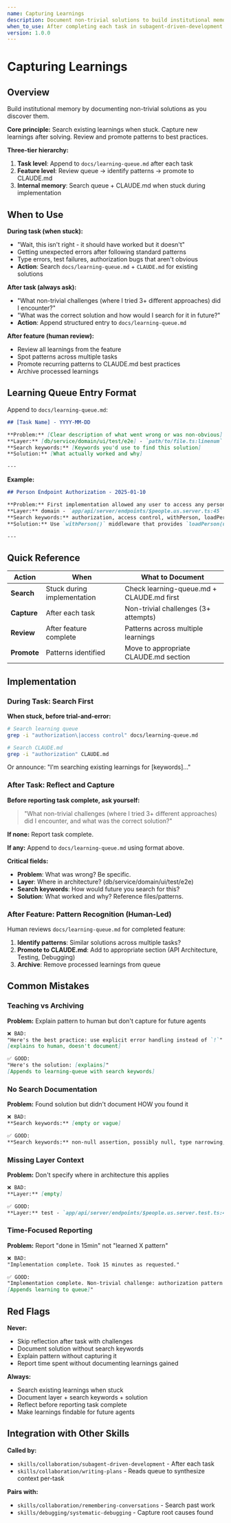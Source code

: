 ```yaml
---
name: Capturing Learnings
description: Document non-trivial solutions to build institutional memory and reduce trial-and-error over time
when_to_use: After completing each task in subagent-driven-development. When stuck and searching for solutions. When you tried 3+ approaches before finding what worked. After debugging non-obvious issues.
version: 1.0.0
---
```


# Capturing Learnings

## Overview

Build institutional memory by documenting non-trivial solutions as you discover them.

**Core principle:** Search existing learnings when stuck. Capture new learnings after solving. Review and promote patterns to best practices.

**Three-tier hierarchy:**
1. **Task level**: Append to `docs/learning-queue.md` after each task
2. **Feature level**: Review queue → identify patterns → promote to CLAUDE.md
3. **Internal memory**: Search queue + CLAUDE.md when stuck during implementation

## When to Use

**During task (when stuck):**
- "Wait, this isn't right - it should have worked but it doesn't"
- Getting unexpected errors after following standard patterns
- Type errors, test failures, authorization bugs that aren't obvious
- **Action**: Search `docs/learning-queue.md` + `CLAUDE.md` for existing solutions

**After task (always ask):**
- "What non-trivial challenges (where I tried 3+ different approaches) did I encounter?"
- "What was the correct solution and how would I search for it in future?"
- **Action**: Append structured entry to `docs/learning-queue.md`

**After feature (human review):**
- Review all learnings from the feature
- Spot patterns across multiple tasks
- Promote recurring patterns to CLAUDE.md best practices
- Archive processed learnings

## Learning Queue Entry Format

Append to `docs/learning-queue.md`:

```markdown
## [Task Name] - YYYY-MM-DD

**Problem:** [Clear description of what went wrong or was non-obvious]
**Layer:** [db/service/domain/ui/test/e2e] - `path/to/file.ts:linenum`
**Search keywords:** [Keywords you'd use to find this solution]
**Solution:** [What actually worked and why]

---
```

**Example:**

```markdown
## Person Endpoint Authorization - 2025-01-10

**Problem:** First implementation allowed any user to access any person's data. Authorization check was missing.
**Layer:** domain - `app/api/server/endpoints/$people.us.server.ts:45`
**Search keywords:** authorization, access control, withPerson, loadPerson, DealAccess
**Solution:** Use `withPerson()` middleware that provides `loadPerson(uuid)` function. Service layer checks: user created person OR person is on a deal user can access (via DealAccess pattern). See `$$getPersonForUser` in service layer.

---
```

## Quick Reference

| Action | When | What to Document |
|--------|------|------------------|
| **Search** | Stuck during implementation | Check learning-queue.md + CLAUDE.md first |
| **Capture** | After each task | Non-trivial challenges (3+ attempts) |
| **Review** | After feature complete | Patterns across multiple learnings |
| **Promote** | Patterns identified | Move to appropriate CLAUDE.md section |

## Implementation

### During Task: Search First

**When stuck, before trial-and-error:**

```bash
# Search learning queue
grep -i "authorization\|access control" docs/learning-queue.md

# Search CLAUDE.md
grep -i "authorization" CLAUDE.md
```

Or announce: "I'm searching existing learnings for [keywords]..."

### After Task: Reflect and Capture

**Before reporting task complete, ask yourself:**

> "What non-trivial challenges (where I tried 3+ different approaches) did I encounter, and what was the correct solution?"

**If none:** Report task complete.

**If any:** Append to `docs/learning-queue.md` using format above.

**Critical fields:**
- **Problem**: What was wrong? Be specific.
- **Layer**: Where in architecture? (db/service/domain/ui/test/e2e)
- **Search keywords**: How would future you search for this?
- **Solution**: What worked and why? Reference files/patterns.

### After Feature: Pattern Recognition (Human-Led)

Human reviews `docs/learning-queue.md` for completed feature:

1. **Identify patterns**: Similar solutions across multiple tasks?
2. **Promote to CLAUDE.md**: Add to appropriate section (API Architecture, Testing, Debugging)
3. **Archive**: Remove processed learnings from queue

## Common Mistakes

### Teaching vs Archiving

**Problem:** Explain pattern to human but don't capture for future agents

```markdown
❌ BAD:
"Here's the best practice: use explicit error handling instead of `!`"
[explains to human, doesn't document]

✅ GOOD:
"Here's the solution: [explains]"
[Appends to learning-queue with search keywords]
```

### No Search Documentation

**Problem:** Found solution but didn't document HOW you found it

```markdown
❌ BAD:
**Search keywords:** [empty or vague]

✅ GOOD:
**Search keywords:** non-null assertion, possibly null, type narrowing, explicit error handling
```

### Missing Layer Context

**Problem:** Don't specify where in architecture this applies

```markdown
❌ BAD:
**Layer:** [empty]

✅ GOOD:
**Layer:** test - `app/api/server/endpoints/$people.us.server.test.ts:45`
```

### Time-Focused Reporting

**Problem:** Report "done in 15min" not "learned X pattern"

```markdown
❌ BAD:
"Implementation complete. Took 15 minutes as requested."

✅ GOOD:
"Implementation complete. Non-trivial challenge: authorization pattern discovery.
[Appends learning to queue]"
```

## Red Flags

**Never:**
- Skip reflection after task with challenges
- Document solution without search keywords
- Explain pattern without capturing it
- Report time spent without documenting learnings gained

**Always:**
- Search existing learnings when stuck
- Document layer + search keywords + solution
- Reflect before reporting task complete
- Make learnings findable for future agents

## Integration with Other Skills

**Called by:**
- `skills/collaboration/subagent-driven-development` - After each task
- `skills/collaboration/writing-plans` - Reads queue to synthesize context per-task

**Pairs with:**
- `skills/collaboration/remembering-conversations` - Search past work
- `skills/debugging/systematic-debugging` - Capture root causes found
